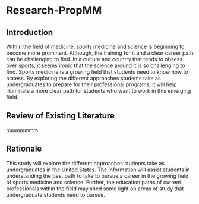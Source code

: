 # Research-PropMM
<body>
<h2>Introduction</h2>
<p>Within the field of medicine, sports medicine and science is beginning to become more prominent. Although, the training for it and a clear career path can be challenging to find. In a culture and country that tends to obsess over sports, it seems ironic that the science around it is so challenging to find. Sports medicine is a growing field that students need to know how to access. By exploring the different approaches students take as undergraduates to prepare for their professional programs, it will help illuminate a more clear path for students who want to work in this emerging field.</p>
</body>
<body>
<h2>Review of Existing Literature</h2>
<p>mmmmmmm</p>
</body>
<body>
<h2>Rationale</h2>
<p>This study will explore the different approaches students take as undergraduates in the United States. The information will assist students in understanding the best path to take to pursue a career in the growing field of sports medicine and science. Further, the education paths of current professionals within the field may shed some light on areas of study that undergraduate students need to pursue.</p>
</body>  

